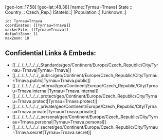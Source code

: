 ﻿---
location: [48.38,17.58] 
mapzoom: [7,12] 
mapmarker: city 
type: City
tags:
- geo/City


SpocWebEntityId: 35073
isDeleted: false
confidential: public

---
[geo-lon::17.58] 
[geo-lat::48.38] 
[name::Tyrnau=Trnava] 
State ::  
Country :: Czech_Rep.] 
[StateId::] 
[Population::] 
[Unknown::] 


```leaflet
id: Tyrnau=Trnava
coordinates: [[Tyrnau=Trnava]] 
markerFile: [[Tyrnau=Trnava]] 
defaultZoom: 11 
maxZoom: 18
```


## Confidential Links & Embeds: 
- [[../../../../../../_Standards/geo/Continent/Europe/Czech_Republic/City/Tyrnau=Trnava|Tyrnau=Trnava]] 
- [[../../../../../../_public/geo/Continent/Europe/Czech_Republic/City/Tyrnau=Trnava.public|Tyrnau=Trnava.public]] 
- [[../../../../../../_internal/geo/Continent/Europe/Czech_Republic/City/Tyrnau=Trnava.internal|Tyrnau=Trnava.internal]] 
- [[../../../../../../_protect/geo/Continent/Europe/Czech_Republic/City/Tyrnau=Trnava.protect|Tyrnau=Trnava.protect]] 
- [[../../../../../../_private/geo/Continent/Europe/Czech_Republic/City/Tyrnau=Trnava.private|Tyrnau=Trnava.private]] 
- [[../../../../../../_personal/geo/Continent/Europe/Czech_Republic/City/Tyrnau=Trnava.personal|Tyrnau=Trnava.personal]] 
- [[../../../../../../_secret/geo/Continent/Europe/Czech_Republic/City/Tyrnau=Trnava.secret|Tyrnau=Trnava.secret]] 
